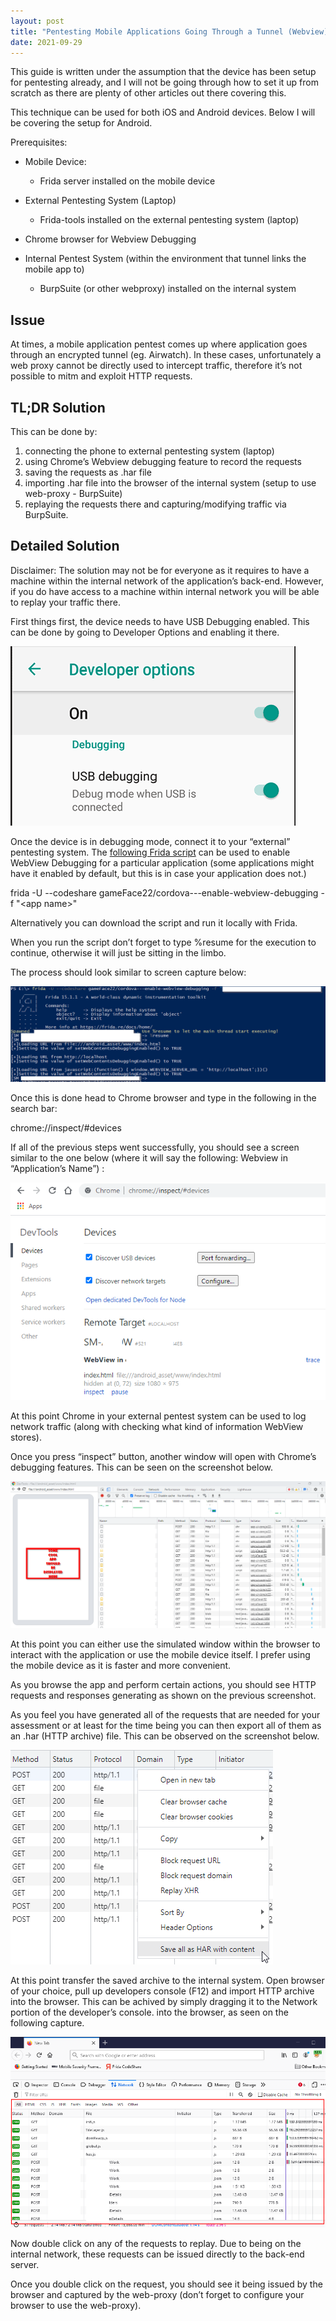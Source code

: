 ```yaml
---
layout: post
title: "Pentesting Mobile Applications Going Through a Tunnel (Webview)"
date: 2021-09-29
---
```


This guide is written under the assumption that the device has been setup for
pentesting already, and I will not be going through how to set it up from
scratch as there are plenty of other articles out there covering this.

This technique can be used for both iOS and Android devices. Below I will be
covering the setup for Android.

Prerequisites:

-   Mobile Device:

    -   Frida server installed on the mobile device

-   External Pentesting System (Laptop)

    -   Frida-tools installed on the external pentesting system (laptop)

-   Chrome browser for Webview Debugging

-   Internal Pentest System (within the environment that tunnel links the mobile app to)

    -   BurpSuite (or other webproxy) installed on the internal system

Issue
-----

At times, a mobile application pentest comes up where application goes through
an encrypted tunnel (eg. Airwatch). In these cases, unfortunately a web proxy
cannot be directly used to intercept traffic, therefore it’s not possible to
mitm and exploit HTTP requests.

TL;DR Solution 
-----

This can be done by: 

1) connecting the phone to external pentesting system
(laptop) 
2) using Chrome’s Webview debugging feature to record the requests
3) saving the requests as .har file 
4) importing .har file into the browser of the
internal system (setup to use web-proxy - BurpSuite)
5) replaying the requests there and capturing/modifying traffic via BurpSuite.

Detailed Solution
--------

Disclaimer: The solution may not be for everyone as it requires to have a
machine within the internal network of the application’s back-end. However, if
you do have access to a machine within internal network you will be able to
replay your traffic there.

First things first, the device needs to have USB Debugging enabled. This can be
done by going to Developer Options and enabling it there.

![](https://github.com/lifesfun101/Offensive-Security/blob/master/Walkthroughs/Pentest%20WebView%20Walkthrough/media/2fdc3aa95b7449893bd739e6c088581d.png?raw=true)

Once the device is in debugging mode, connect it to your “external” pentesting
system. The [following Frida
script](https://codeshare.frida.re/@gameFace22/cordova---enable-webview-debugging/)
can be used to enable WebView Debugging for a particular application (some
applications might have it enabled by default, but this is in case your
application does not.)

frida -U --codeshare gameFace22/cordova---enable-webview-debugging -f "\<app
name\>"

Alternatively you can download the script and run it locally with Frida.

When you run the script don’t forget to type %resume for the execution to
continue, otherwise it will just be sitting in the limbo.

The process should look similar to screen capture below:

![](https://github.com/lifesfun101/Offensive-Security/blob/master/Walkthroughs/Pentest%20WebView%20Walkthrough/media/e439f8f549ca612fbca514418411b339.png?raw=true)

Once this is done head to Chrome browser and type in the following in the search
bar:

chrome://inspect/\#devices

If all of the previous steps went successfully, you should see a screen similar
to the one below (where it will say the following: Webview in “Application’s
Name”) :

![](https://github.com/lifesfun101/Offensive-Security/blob/master/Walkthroughs/Pentest%20WebView%20Walkthrough/media/9bcd7d65da5f63695dba505d5c7146d0.png?raw=true)

At this point Chrome in your external pentest system can be used to log network
traffic (along with checking what kind of information WebView stores).

Once you press “inspect” button, another window will open with Chrome’s
debugging features. This can be seen on the screenshot below.

![](https://github.com/lifesfun101/Offensive-Security/blob/master/Walkthroughs/Pentest%20WebView%20Walkthrough/media/cf06ab93fac529e4748bb9cc75135d4e.png?raw=true)

At this point you can either use the simulated window within the browser to
interact with the application or use the mobile device itself. I prefer using
the mobile device as it is faster and more convenient.

As you browse the app and perform certain actions, you should see HTTP requests
and responses generating as shown on the previous screenshot.

As you feel you have generated all of the requests that are needed for your
assessment or at least for the time being you can then export all of them as an
.har (HTTP archive) file. This can be observed on the screenshot below.

![](https://github.com/lifesfun101/Offensive-Security/blob/master/Walkthroughs/Pentest%20WebView%20Walkthrough/media/1e92126253d7a9ba03d88e79f1daecd3.png?raw=true)

At this point transfer the saved archive to the internal system. Open browser of
your choice, pull up developers console (F12) and import HTTP archive into the browser. This can be achived by simply
dragging it to the Network portion of the developer’s console. into the browser, as seen on the following capture.

![](https://github.com/lifesfun101/Offensive-Security/blob/master/Walkthroughs/Pentest%20WebView%20Walkthrough/media/1377def93749754439932328e29b703a.png?raw=true)

Now double click on any of the requests to replay. Due to being on the
internal network, these requests can be issued directly to the back-end server.

Once you double click on the request, you should see it being issued by the browser and captured
by the web-proxy (don’t forget to configure your browser to use the web-proxy).
